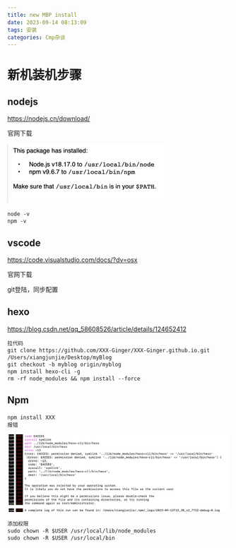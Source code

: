 ```yaml
---
title: new MBP install
date: 2023-09-14 08:13:09
tags: 安装
categories: Cmp杂谈
---
```


# 新机装机步骤

## nodejs

https://nodejs.cn/download/

官网下载

<img src="new-MBP-install/image-20230914081445958.png" alt="image-20230914081445958" style="zoom:50%;" />

```
node -v
npm -v
```

## vscode

https://code.visualstudio.com/docs/?dv=osx

官网下载

git登陆，同步配置



## hexo

https://blog.csdn.net/qq_58608526/article/details/124652412

```
拉代码
git clone https://github.com/XXX-Ginger/XXX-Ginger.github.io.git /Users/xiangjunjie/Desktop/myBlog
git checkout -b myblog origin/myblog
npm install hexo-cli -g 
rm -rf node_modules && npm install --force
```

## Npm

```
npm install XXX
报错
```

<img src="new-MBP-install/image-20230913234640056.png" alt="image-20230913234640056" style="zoom:50%;" />

```
添加权限
sudo chown -R $USER /usr/local/lib/node_modules
sudo chown -R $USER /usr/local/bin
```

